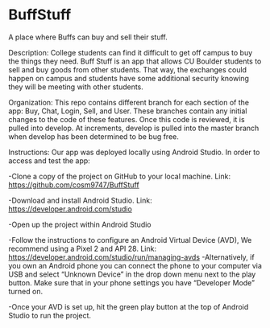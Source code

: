 # BuffStuff
A place where Buffs can buy and sell their stuff. 

Description: College students can find it difficult to get off campus to buy the things they need. Buff Stuff is an app that allows CU Boulder students to sell and buy goods from other students. That way, the exchanges could happen on campus and students have some additional security knowing they will be meeting with other students.

Organization: This repo contains different branch for each section of the app: Buy, Chat, Login, Sell, and User. These branches contain any initial changes to the code of these features. Once this code is reviewed, it is pulled into develop. At increments, develop is pulled into the master branch when develop has been determined to be bug free.

Instructions: Our app was deployed locally using Android Studio. In order to access and test the app:

-Clone a copy of the project on GitHub to your local machine. Link: https://github.com/cosm9747/BuffStuff

-Download and install Android Studio. Link: https://developer.android.com/studio

-Open up the project within Android Studio

-Follow the instructions to configure an Android Virtual Device (AVD), We recommend using a Pixel 2 and API 28. Link: https://developer.android.com/studio/run/managing-avds
    -Alternatively, if you own an Android phone you can connect the phone to your computer via USB and select “Unknown Device” in the drop down menu next to the play button. Make sure that in your phone settings you have “Developer Mode” turned on.

-Once your AVD is set up, hit the green play button at the top of Android Studio to run the project.
